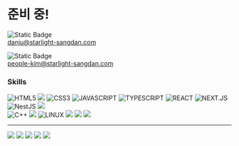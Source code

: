 # 준비 중!

![Static Badge](https://img.shields.io/badge/CEO%20Email-2A52BE)  
danju@starlight-sangdan.com


![Static Badge](https://img.shields.io/badge/CTO%20Email-F5DF4D)  
people-kim@starlight-sangdan.com

### Skills
<img alt="HTML5" src ="https://img.shields.io/badge/HTML5-E34F26.svg?&style=flat-square&logo=HTML5&logoColor=white"/> <img src="https://img.shields.io/badge/Sass-CC6699?style=flat-square&logo=Sass&logoColor=white"/> <img alt="CSS3" src ="https://img.shields.io/badge/CSS3-1572B6?&style=flat-square&logo=CSS3&logoColor=white"/> <img alt="JAVASCRIPT" src ="https://img.shields.io/badge/JAVASCRIPT-F7DF1E?&style=flat-square&logo=JAVASCRIPT&logoColor=white"/>
<img alt="TYPESCRIPT" src ="https://img.shields.io/badge/TYPESCRIPT-3178C6.svg?&style=flat-square&logo=TYPESCRIPT&logoColor=white"/> <img alt="REACT" src ="https://img.shields.io/badge/REACT-61DAFB.svg?&style=flat-square&logo=REACT&logoColor=white"/> 
<img alt="NEXT.JS" src ="https://img.shields.io/badge/NEXT.JS-000000?&style=flat-square&logo=NEXT.JS&logoColor=white"/> <img alt="NestJS" src ="https://img.shields.io/badge/NESTJS-E0234E?&style=flat-square&logo=NESTJS&logoColor=white"/> <img src="https://img.shields.io/badge/MySQL-4479A1?style=flat-square&logo=MySQL&logoColor=white"/>
<br/> 
<img alt="C++" src ="https://img.shields.io/badge/-C++-00599C?&style=flat-square&logo=c%2B%2B&logoColor=white"/> <img src="https://img.shields.io/badge/Python-3776AB?style=flat-square&logo=Python&logoColor=white"/> <img alt="LINUX" src ="https://img.shields.io/badge/LINUX-FCC624?&style=flat-square&logo=LINUX&logoColor=white"/> <img src="https://img.shields.io/badge/Amazon AWS-232F3E?style=flat-square&logo=amazonaws&logoColor=white"/>
<img src="https://img.shields.io/badge/Git-F05032?style=flat-square&logo=git&logoColor=white"/> <img src="https://img.shields.io/badge/GitHub-181717?style=flat-square&logo=GitHub&logoColor=white"/>

----

<img src="https://img.shields.io/badge/Adobe-FF0000?style=flat-square&logo=Adobe&logoColor=white"/> <img src="https://img.shields.io/badge/Adobe XD-FF61F6?style=flat-square&logo=Adobe XD&logoColor=white"/>
<img src="https://img.shields.io/badge/Adobe Photoshop-31A8FF?style=flat-square&logo=Adobe Photoshop&logoColor=white"/> <img src="https://img.shields.io/badge/Adobe Illustrator-FF9A00?style=flat-square&logo=Adobe Illustrator&logoColor=white"/>
<img src="https://img.shields.io/badge/Adobe Premiere Pro-9999FF?style=flat-square&logo=Adobe Premiere Pro&logoColor=white"/>
<!--

**Here are some ideas to get you started:**

🙋‍♀️ A short introduction - what is your organization all about?
🌈 Contribution guidelines - how can the community get involved?
👩‍💻 Useful resources - where can the community find your docs? Is there anything else the community should know?
🍿 Fun facts - what does your team eat for breakfast?
🧙 Remember, you can do mighty things with the power of [Markdown](https://docs.github.com/github/writing-on-github/getting-started-with-writing-and-formatting-on-github/basic-writing-and-formatting-syntax)
-->

### 
